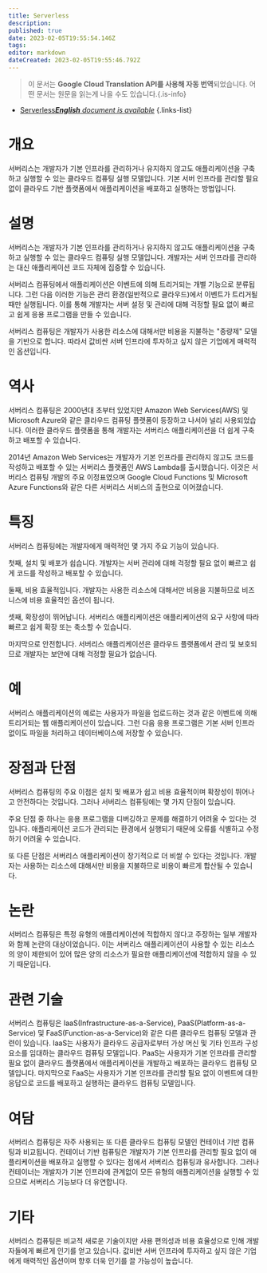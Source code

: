 ```yaml
---
title: Serverless
description: 
published: true
date: 2023-02-05T19:55:54.146Z
tags: 
editor: markdown
dateCreated: 2023-02-05T19:55:46.792Z
---
```


> 이 문서는 **Google Cloud Translation API를 사용해 자동 번역**되었습니다.
어떤 문서는 원문을 읽는게 나을 수도 있습니다.{.is-info}



- [Serverless***English** document is available*](/en/Knowledge-base/Dictionary/serverless)
{.links-list}


# 개요
서버리스는 개발자가 기본 인프라를 관리하거나 유지하지 않고도 애플리케이션을 구축하고 실행할 수 있는 클라우드 컴퓨팅 실행 모델입니다. 기본 서버 인프라를 관리할 필요 없이 클라우드 기반 플랫폼에서 애플리케이션을 배포하고 실행하는 방법입니다.

# 설명
서버리스는 개발자가 기본 인프라를 관리하거나 유지하지 않고도 애플리케이션을 구축하고 실행할 수 있는 클라우드 컴퓨팅 실행 모델입니다. 개발자는 서버 인프라를 관리하는 대신 애플리케이션 코드 자체에 집중할 수 있습니다.

서버리스 컴퓨팅에서 애플리케이션은 이벤트에 의해 트리거되는 개별 기능으로 분류됩니다. 그런 다음 이러한 기능은 관리 환경(일반적으로 클라우드)에서 이벤트가 트리거될 때만 실행됩니다. 이를 통해 개발자는 서버 설정 및 관리에 대해 걱정할 필요 없이 빠르고 쉽게 응용 프로그램을 만들 수 있습니다.

서버리스 컴퓨팅은 개발자가 사용한 리소스에 대해서만 비용을 지불하는 "종량제" 모델을 기반으로 합니다. 따라서 값비싼 서버 인프라에 투자하고 싶지 않은 기업에게 매력적인 옵션입니다.

# 역사
서버리스 컴퓨팅은 2000년대 초부터 있었지만 Amazon Web Services(AWS) 및 Microsoft Azure와 같은 클라우드 컴퓨팅 플랫폼이 등장하고 나서야 널리 사용되었습니다. 이러한 클라우드 플랫폼을 통해 개발자는 서버리스 애플리케이션을 더 쉽게 구축하고 배포할 수 있습니다.

2014년 Amazon Web Services는 개발자가 기본 인프라를 관리하지 않고도 코드를 작성하고 배포할 수 있는 서버리스 플랫폼인 AWS Lambda를 출시했습니다. 이것은 서버리스 컴퓨팅 개발의 주요 이정표였으며 Google Cloud Functions 및 Microsoft Azure Functions와 같은 다른 서버리스 서비스의 출현으로 이어졌습니다.

# 특징
서버리스 컴퓨팅에는 개발자에게 매력적인 몇 가지 주요 기능이 있습니다.

첫째, 설치 및 배포가 쉽습니다. 개발자는 서버 관리에 대해 걱정할 필요 없이 빠르고 쉽게 코드를 작성하고 배포할 수 있습니다.

둘째, 비용 효율적입니다. 개발자는 사용한 리소스에 대해서만 비용을 지불하므로 비즈니스에 비용 효율적인 옵션이 됩니다.

셋째, 확장성이 뛰어납니다. 서버리스 애플리케이션은 애플리케이션의 요구 사항에 따라 빠르고 쉽게 확장 또는 축소할 수 있습니다.

마지막으로 안전합니다. 서버리스 애플리케이션은 클라우드 플랫폼에서 관리 및 보호되므로 개발자는 보안에 대해 걱정할 필요가 없습니다.

# 예
서버리스 애플리케이션의 예로는 사용자가 파일을 업로드하는 것과 같은 이벤트에 의해 트리거되는 웹 애플리케이션이 있습니다. 그런 다음 응용 프로그램은 기본 서버 인프라 없이도 파일을 처리하고 데이터베이스에 저장할 수 있습니다.

# 장점과 단점
서버리스 컴퓨팅의 주요 이점은 설치 및 배포가 쉽고 비용 효율적이며 확장성이 뛰어나고 안전하다는 것입니다. 그러나 서버리스 컴퓨팅에는 몇 가지 단점이 있습니다.

주요 단점 중 하나는 응용 프로그램을 디버깅하고 문제를 해결하기 어려울 수 있다는 것입니다. 애플리케이션 코드가 관리되는 환경에서 실행되기 때문에 오류를 식별하고 수정하기 어려울 수 있습니다.

또 다른 단점은 서버리스 애플리케이션이 장기적으로 더 비쌀 수 있다는 것입니다. 개발자는 사용하는 리소스에 대해서만 비용을 지불하므로 비용이 빠르게 합산될 수 있습니다.

# 논란
서버리스 컴퓨팅은 특정 유형의 애플리케이션에 적합하지 않다고 주장하는 일부 개발자와 함께 논란의 대상이었습니다. 이는 서버리스 애플리케이션이 사용할 수 있는 리소스의 양이 제한되어 있어 많은 양의 리소스가 필요한 애플리케이션에 적합하지 않을 수 있기 때문입니다.

# 관련 기술
서버리스 컴퓨팅은 IaaS(Infrastructure-as-a-Service), PaaS(Platform-as-a-Service) 및 FaaS(Function-as-a-Service)와 같은 다른 클라우드 컴퓨팅 모델과 관련이 있습니다. IaaS는 사용자가 클라우드 공급자로부터 가상 머신 및 기타 인프라 구성 요소를 임대하는 클라우드 컴퓨팅 모델입니다. PaaS는 사용자가 기본 인프라를 관리할 필요 없이 클라우드 플랫폼에서 애플리케이션을 개발하고 배포하는 클라우드 컴퓨팅 모델입니다. 마지막으로 FaaS는 사용자가 기본 인프라를 관리할 필요 없이 이벤트에 대한 응답으로 코드를 배포하고 실행하는 클라우드 컴퓨팅 모델입니다.

# 여담
서버리스 컴퓨팅은 자주 사용되는 또 다른 클라우드 컴퓨팅 모델인 컨테이너 기반 컴퓨팅과 비교됩니다. 컨테이너 기반 컴퓨팅은 개발자가 기본 인프라를 관리할 필요 없이 애플리케이션을 배포하고 실행할 수 있다는 점에서 서버리스 컴퓨팅과 유사합니다. 그러나 컨테이너는 개발자가 기본 인프라에 관계없이 모든 유형의 애플리케이션을 실행할 수 있으므로 서버리스 기능보다 더 유연합니다.

# 기타
서버리스 컴퓨팅은 비교적 새로운 기술이지만 사용 편의성과 비용 효율성으로 인해 개발자들에게 빠르게 인기를 얻고 있습니다. 값비싼 서버 인프라에 투자하고 싶지 않은 기업에게 매력적인 옵션이며 향후 더욱 인기를 끌 가능성이 높습니다.